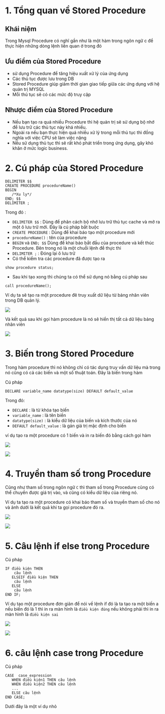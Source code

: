 # 1. Tổng quan về Stored Procedure
## Khái niệm 
Trong Mysql Procedure có nghĩ gần như là một hàm trong ngôn ngữ c để thực hiện những dòng lệnh liên quan ở trong đó
## Ưu điểm của Stored Procedure
- sử dụng Procedure để tăng hiệu xuất xử lý của ứng dụng
- Các thủ tục được lưu trong DB
- Stored Procedure giúp giảm thời gian giao tiếp giữa các ứng dụng với hệ quản trị MYSQL
- Mỗi thủ tục sẽ có các mức độ truy cập
## Nhược điểm của Stored Procedure
- Nếu bạn tạo ra quá nhiều Procedure thì hệ quản trị sẽ sử dụng bộ nhớ để lưu trữ các thủ tục này khá nhiều. 
- Ngoài ra nếu bạn thực hiện quá nhiều xử lý trong mỗi thủ tục thì đồng nghĩa với việc CPU sẽ làm việc nặng 
- Nếu sử dụng thủ tục thì sẽ rất khó phát triển trong ứng dụng, gây khó khăn ở mức logic business.
# 2. Cú pháp của  Stored Procedure
```
DELIMITER $$
CREATE PROCEDURE procedureName()
BEGIN
   /*Xu ly*/
END; $$
DELIMITER ;
```

Trong đó : 
- `DELIMITER $$` : Dùng để phân cách bộ nhớ lưu trữ thủ tục cache và mở ra một ô lưu trữ mới. Đây là cú pháp bắt buộc
- `CREATE PROCEDURE` : Dùng để khai báo tạo một procedure mới 
- `procedureName()` : tên của procedure 
- `BEGIN` và `END; $$` Dùng để khai báo bắt đầu của  procedure và kết thúc Procedure. Bên trong nó là một chuỗi lệnh để thực thi
- `DELIMITER ;` : Đóng lại ô lưu trữ
- Có thể kiểm tra các procedure đã được tạo ra
```
show procedure status;
```
- Sau khi tạo xong thì chúng ta có thể sử dụng nó bằng cú pháp sau
```
call procedureName();
```
Ví dụ ta sẽ tạo ra một procedure đê truy xuất dữ liệu từ bảng nhân viên trong DB quản lý.

![](../images/screenshot_9.png)

Và kết quả sau khi gọi hàm procedure là nó sẽ hiển thị tất cả dữ liệu bảng nhân viên 

![](../images/screenshot_3.png)

# 3. Biến trong Stored Procedure
Trong hàm procedure thì nó không chỉ có tác dụng truy vấn dữ liệu mà trong nó cũng có cả các biến và một số thuật toán. Đây là biến trong hàm

Cú pháp 
```
DECLARE variable_name datatype(size) DEFAULT default_value
```
Trong đó: 
- `DECLARE` : là từ khóa tạo biến
- `variable_name` : là tên biến
- `datatype(size)` : là kiểu dữ liệu của biến và kích thước của nó
- `DEFAULT default_value` : là gán giá trị mặc định cho biến

ví dụ tạo ra một procedure có 1 biến và in ra biến đó bằng cách gọi hàm 

![](../images/screenshot_4.png)

![](../images/screenshot_5.png)

# 4. Truyền tham số trong Procedure
Cũng như tham số trong ngôn ngữ `C` thì tham số trong Procedure cũng có thể chuyền được giá trị vào, và cũng có kiểu dữ liệu của riêng nó.

Ví dụ ta tạo ra một procedure có khai báo tham số và truyền tham số cho nó và ảnh dưới là kết quả khi ta gọi procedure đó ra.

![](../images/screenshot_6.png)

![](../images/screenshot_7.png)

# 5. Câu lệnh if else trong Procedure
Cú pháp 
```
IF điều kiện THEN
    câu lệnh
   ELSEIF điều kiện THEN
    câu lệnh 
   ELSE
    câu lệnh 
END IF;
```

Ví dụ tạo một procedure đơn giản để nói về lệnh if đó là ta tạo ra một biến a nếu biến đó là 1 thì in ra màn hình là `điều kiện đúng` nếu không phải thì in ra màn hình là `điều kiện sai`

![](../images/screenshot_8.png)

![](../images/screenshot_10.png)

# 6. câu lệnh case trong Procedure
Cú pháp 
```
CASE  case_expression
   WHEN điều kiện1 THEN câu lệnh
   WHEN điều kiện2 THEN câu lệnh
   ...
   ELSE câu lệnh
END CASE;
```

Dưới đây là một ví dụ nhỏ 